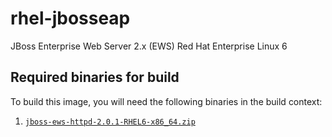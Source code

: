 rhel-jbosseap
=============

JBoss Enterprise Web Server 2.x (EWS) Red Hat Enterprise Linux 6

## Required binaries for build

To build this image, you will need the following binaries in the build context:

1. [`jboss-ews-httpd-2.0.1-RHEL6-x86_64.zip`](https://access.redhat.com/jbossnetwork/restricted/listSoftware.html?product=webserver&downloadType=distributions)
